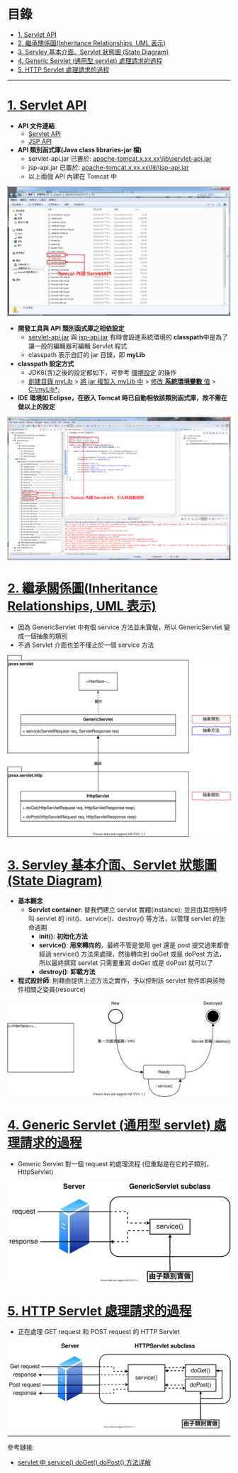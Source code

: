 <h1 id="top">目錄</h1>

<ul>
<li><a href='#s1'>1. Servlet API</a></li>
<li><a href='#s2'>2. 繼承關係圖(Inheritance Relationships, UML 表示)</a></li>
<li><a href='#s3'>3. Servley 基本介面、Servlet 狀態圖 (State Diagram)</a></li>
<li><a href='#s4'>4. Generic Servlet (通用型 servlet) 處理請求的過程</a></li>
<li><a href='#s5'>5. HTTP Servlet 處理請求的過程</a></li></ul><hr>

# <a id='s1' class='md-title' href='#top'>1. Servlet API</a>

- **API 文件連結**
  - [Servlet API](http://tomcat.apache.org/tomcat-8.0-doc/servletapi/)
  - [JSP API](http://tomcat.apache.org/tomcat-8.0-doc/jspapi/)
- **API 類別函式庫(Java class libraries-jar 檔)**
  - servlet-api.jar 已置於: <u>apache-tomcat.x.xx.xx\lib\servlet-api.jar</u>
  - jsp-api.jar 已置於: <u>apache-tomcat.x.xx.xx\lib\jsp-api.jar</u>
  - 以上兩個 API 內建在 Tomcat 中

<p><img src='./image/01.Tomcat內建ServletAPI.dio.svg'></p>

- **開發工具與 API 類別函式庫之相依設定**
  - <u>servlet-api.jar</u> 與 <u>jsp-api.jar</u> 有時會設進系統環境的 **classpath**中是為了讓一般的編輯器可編輯 Servlet 程式
  - classpath 表示自訂的 jar 目錄，即 **myLib**
- **classpath 設定方式**
  - JDK6(含)之後的設定都如下，可參考 [環境設定](./../03.環境準備/01.設定Tomcat.md) 的操作
  - <u>創建目錄 myLib</u> > <u>將 jar 複製入 myLib 中</u> > <u>修改 **系統環境變數** 值</u> > <u>C:\myLib\*;</u>
- **IDE 環境如 Eclipse，在嵌入 Tomcat 時已自動相依該類別函式庫，故不需在做以上的設定**

<p><img src='./image/02.Eclipse的ServletAPI.dio.svg'></p>

# <a id='s2' class='md-title' href='#top'>2. 繼承關係圖(Inheritance Relationships, UML 表示)</a>

- 因為 GenericServlet 中有個 service 方法並未實做，所以 GenericServlet 變成一個抽象的類別
- 不過 Servlet 介面也並不僅止於一個 service 方法

<p><img src='./image/03.繼承關係圖.01.dio.svg'></p>

# <a id='s3' class='md-title' href='#top'>3. Servley 基本介面、Servlet 狀態圖 (State Diagram)</a>

- **基本觀念**
  - **Servlet container**: 替我們建立 servlet 實體(instance); 並且由其控制呼叫 servlet 的 init()、service()、destroy() 等方法，以管理 servlet 的生命週期
    - **init()**: **初始化方法**
    - **service()**: **用來轉向的**，最終不管是使用 get 還是 post 提交過來都會經過 service() 方法來處理，然後轉向到 doGet 或是 doPost 方法，所以最終撰寫 servlet 只需要重寫 doGet 或是 doPost 就可以了
    - **destroy()**: **卸載方法**
- **程式設計師**: 則藉由提供上述方法之實作，予以控制該 servlet 物件即與該物件相關之姿員(resource)

<p><img src='./image/04.基本介面與生命週期循環圖.dio.svg'></p>

# <a id='s4' class='md-title' href='#top'>4. Generic Servlet (通用型 servlet) 處理請求的過程</a>

- Generic Servlet 對一個 request 的處理流程 (但重點是在它的子類別，HttpServlet)

<p><img src='./image/05.GenericServlet處理請求的過程.dio.svg'></p>

# <a id='s5' class='md-title' href='#top'>5. HTTP Servlet 處理請求的過程</a>

- 正在處理 GET request 和 POST request 的 HTTP Servlet

<p><img src='./image/06.HTTPServlet處理請求的過程.dio.svg'></p>

---

參考鏈接:

- [servlet 中 service() doGet() doPost() 方法详解](http://www.51gjie.com/javaweb/852.html)
